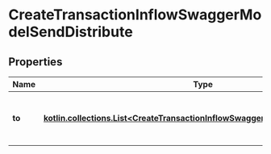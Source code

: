 
# CreateTransactionInflowSwaggerModelSendDistribute

## Properties
| Name | Type | Description | Notes |
| ------------ | ------------- | ------------- | ------------- |
| **to** | [**kotlin.collections.List&lt;CreateTransactionInflowSwaggerModelSendDistributeTo&gt;**](CreateTransactionInflowSwaggerModelSendDistributeTo.md) | List of destination operations required: true |  [optional] |



